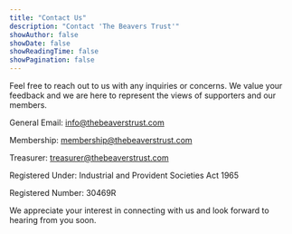 ```yaml
---
title: "Contact Us"
description: "Contact 'The Beavers Trust'"
showAuthor: false
showDate: false
showReadingTime: false
showPagination: false
---
```


Feel free to reach out to us with any inquiries or concerns. We value your feedback and we are here to represent the views of supporters and our members.

General Email: info@thebeaverstrust.com

Membership: membership@thebeaverstrust.com

Treasurer: treasurer@thebeaverstrust.com


Registered Under: Industrial and Provident Societies Act 1965

Registered Number: 30469R

We appreciate your interest in connecting with us and look forward to hearing from you soon.